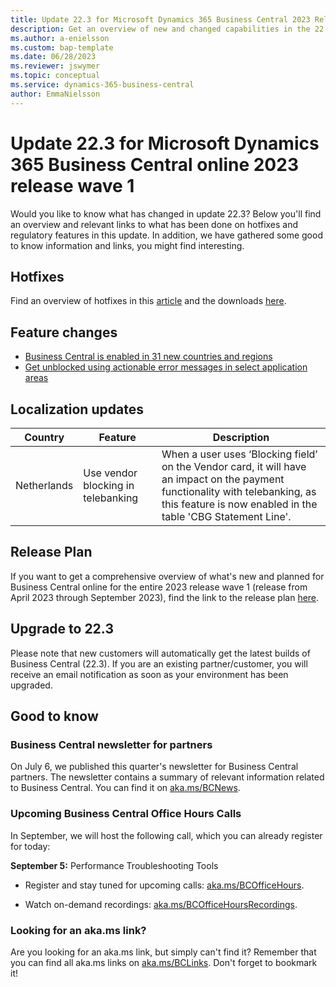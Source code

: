 ```yaml
---
title: Update 22.3 for Microsoft Dynamics 365 Business Central 2023 Release Wave 1
description: Get an overview of new and changed capabilities in the 22.3 update of Business Central online, which is part of 2023 release wave 1.
ms.author: a-enielsson
ms.custom: bap-template
ms.date: 06/28/2023
ms.reviewer: jswymer
ms.topic: conceptual
ms.service: dynamics-365-business-central
author: EmmaNielsson
---
```


# Update 22.3 for Microsoft Dynamics 365 Business Central online 2023 release wave 1

Would you like to know what has changed in update 22.3? Below you'll find an overview and relevant links to what has been done on hotfixes and regulatory features in this update. In addition, we have gathered some good to know information and links, you might find interesting.

## Hotfixes

Find an overview of hotfixes in this [article](https://support.microsoft.com/help/5029057) and the downloads [here](https://aka.ms/BCDownload).

## Feature changes

- [Business Central is enabled in 31 new countries and regions](/dynamics365/release-plan/2023wave1/smb/dynamics365-business-central/supporting-more-countriesregions)
- [Get unblocked using actionable error messages in select application areas](/dynamics365/release-plan/2023wave1/smb/dynamics365-business-central/get-unblocked-using-actionable-error-messages-select-application-areas)


## Localization updates

| Country| Feature  |Description|
|-------------|--------------|--------------|
| Netherlands | Use vendor blocking in telebanking | When a user uses ‘Blocking field’ on the Vendor card, it will have an impact on the payment functionality with telebanking, as this feature is now enabled in the table 'CBG Statement Line'. |


## Release Plan

If you want to get a comprehensive overview of what's new and planned for Business Central online for the entire 2023 release wave 1 (release from April 2023 through September 2023), find the link to the release plan [here](https://aka.ms/BCReleasePlan).

## Upgrade to 22.3

Please note that new customers will automatically get the latest builds of Business Central (22.3). If you are an existing partner/customer, you will receive an email notification as soon as your environment has been upgraded.

## Good to know

### Business Central newsletter for partners  
On July 6, we published this quarter's newsletter for Business Central partners. The newsletter contains a summary of relevant information related to Business Central. You can find it on  [aka.ms/BCNews](https://aka.ms/BCNews).

### Upcoming Business Central Office Hours Calls

In September, we will host the following call, which you can already register for today:

**September 5:** Performance Troubleshooting Tools

- Register and stay tuned for upcoming calls: [aka.ms/BCOfficeHours](https://aka.ms/BCOfficeHours).

- Watch on-demand recordings: [aka.ms/BCOfficeHoursRecordings](https://aka.ms/BCOfficeHoursRecordings). 

### Looking for an aka.ms link?  
Are you looking for an aka.ms link, but simply can't find it? Remember that you can find all aka.ms links on [aka.ms/BCLinks](https://aka.ms/BCLinks). Don't forget to bookmark it!
